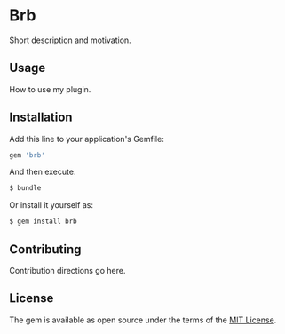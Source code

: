 # Brb
Short description and motivation.

## Usage
How to use my plugin.

## Installation
Add this line to your application's Gemfile:

```ruby
gem 'brb'
```

And then execute:
```bash
$ bundle
```

Or install it yourself as:
```bash
$ gem install brb
```

## Contributing
Contribution directions go here.

## License
The gem is available as open source under the terms of the [MIT License](https://opensource.org/licenses/MIT).
